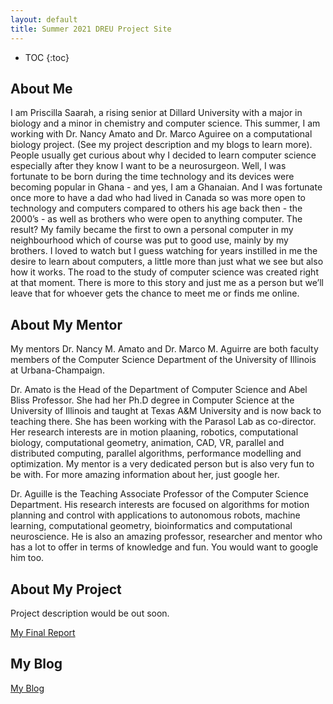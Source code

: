 ```yaml
---
layout: default
title: Summer 2021 DREU Project Site
---
```


* TOC
{:toc}

## About Me

I am Priscilla Saarah, a rising senior at Dillard University with a major in biology and a minor in chemistry and computer science. This summer, I am working with Dr. Nancy Amato and Dr. Marco Aguiree on a computational biology project. (See my project description and my blogs to learn more). 
People usually get curious about why I decided to learn computer science especially after they know I want to be a neurosurgeon. Well, I was fortunate to be born during the time technology and its devices were becoming popular in Ghana - and yes, I am a Ghanaian. And I was fortunate once more to have a dad who had lived in Canada so was more open to technology and computers compared to others his age back then - the 2000’s - as well as brothers who were open to anything computer. The result? My family became the first to own a personal computer in my neighbourhood which of course was put to good use, mainly by my brothers. I loved to watch but I guess watching for years instilled in me the desire to learn about computers, a little more than just what we see but also how it works. The road to the study of computer science was created right at that moment. 
There is more to this story and just me as a person but we’ll leave that for whoever gets the chance to meet me or finds me online.

## About My Mentor

My mentors Dr. Nancy M. Amato and Dr. Marco M. Aguirre are both faculty members of the Computer Science Department of the University of Illinois at Urbana-Champaign. 

Dr. Amato is the Head of the Department of Computer Science and Abel Bliss Professor. She had her Ph.D degree in Computer Science at the University of Illinois and taught at Texas A&M University and is now back to teaching there. She has been working with the Parasol Lab as co-director. Her research interests are in motion plaaning, robotics, computational biology, computational geometry, animation, CAD, VR, parallel and distributed computing, parallel algorithms, performance modelling and optimization. My mentor is a very dedicated person but is also very fun to be with. For more amazing information about her, just google her. 

Dr. Aguille is the Teaching Associate Professor of the Computer Science Department. His research interests are focused on algorithms for motion planning and control with applications to autonomous robots, machine learning, computational geometry, bioinformatics and computational neuroscience. He is also an amazing professor, researcher and mentor who has a lot to offer in terms of knowledge and fun. You would want to google him too. 

## About My Project

Project description would be out soon.

[My Final Report](files/finalreport.pdf)

## My Blog

[My Blog](blog.html)
